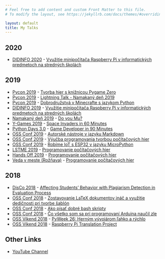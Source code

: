 ```yaml
---
# Feel free to add content and custom Front Matter to this file.
# To modify the layout, see https://jekyllrb.com/docs/themes/#overriding-theme-defaults

layout: default
title: My Talks
---
```


<!--{% assign slides = site.pages | where: "layout", "slide" | sort: "date" %}-->
<!--{% for item in slides %}-->
<!--<li>{{ item.title }}</li>-->
<!--{% endfor %}-->

## 2020

* [DIDINFO 2020](hhttp://www.didinfo.net/) - [Využitie minipočítača Raspberry Pi v informatických predmetoch na stredných školách](2020/02-didinfo/)

## 2019

* [Pycon 2019](https://2019.pycon.sk/sk/) - [Tvorba hier s knižnicou Pygame Zero](2019/pycon/slides.html)
* [Pycon 2019](https://2019.pycon.sk/sk/) - [Lightning Talk - Namakaný deň 2019](2019/pycon/lightning.talk-namakany.den.2019.html)
* [Pycon 2019](https://2019.pycon.sk/sk/) - [Dobrodružstvá v Minecrafte s jazykom Python](2019/pycon/workshop-minecraft.html)
* [DIDINFO 2019](hhttp://www.didinfo.net/) - [Využitie minipočítača Raspberry Pi v informatických predmetoch na stredných školách](2019/didinfo/)
* [Namakaný deň 2019](hhttp://www.namakanyden.sk/2019/) - [Do you Mu?](2019/namakany.den/slides.html)
* [Y-Games 2019](https://yzone.sk/ygames-2019) - [Space Invaders in 60 Minutes](2019/y-games/slides.html)
* [Python Days 3.0](https://spsmt.sk/2019/06/10/python-days-3-0/) - [Game Developer in 90 Minutes](2019/06-python.days/slides.html)
* [OSS Conf 2019](http://ossconf.soit.sk/) - [Autorské nástroje v jazyku Markdown](2019/07-oss.conf/autorske.nastroje.v.jazyku.markdown.html)
* [OSS Conf 2019](http://ossconf.soit.sk/) - [Výučba programovania tvorbou počítačových hier](2019/07-oss.conf/vyucba.programovania.tvorbou.pocitacovych.hier.html)
* [OSS Conf 2019](http://ossconf.soit.sk/) - [Robíme IoT s ESP32 v jazyku MicroPython](2019/07-oss.conf/iot.with.esp32.html)
* [LSTME 2019](http://www.lstme.sk/) - [Programovanie počítačových hier](2019/08-lstme/slides.html)
* [Hands Off 2019](http://kpi.pages.kpi.fei.tuke.sk/hands-off/) - [Programovanie počítačových hier](2019/10-hands.off/slides.html)
* [Veda v meste (Rožňava)]() - [Programovanie počítačových hier](2019/11-veda.v.meste/slides.html)

## 2018

* [DisCo 2018](http://disconference.eu/) - [Affecting Students’ Behavior with Plagiarism Detection in Evaluation Process](2018/disco.html)
* [OSS Conf 2018](http://ossconf.soit.sk/) - [Zostavovanie LaTeX dokumentov ináč a využitie dedičnosti pri tvorbe šablón](2018/ossconf-tipy.pre.pracu.s.latexom.html)
* [OSS Conf 2018](http://ossconf.soit.sk/) - [Ako písať dobré bash skripty](2018/ossconf-piseme.dobre.bash.skripty.html)
* [OSS Conf 2018](http://ossconf.soit.sk/) - [Čo všetko som sa pri programovaní Arduina naučil zle](2018/ossconf-arduino.wrong.html)
* [OSS Víkend 2018](https://ossvikend.sk/) - [PyWeek 26: Herným vývojárom ľahko a rýchlo](2018/ossvikend-pyweek.html)
* [OSS Víkend 2018](https://ossvikend.sk/) - [Raspberry Pi Translation Project](2018/ossvikend-translators.html)

## Other Links

* [YouTube Channel](https://www.youtube.com/user/bletvaska)

